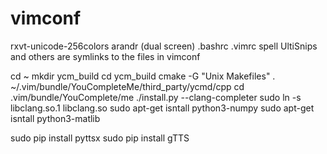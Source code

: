 # vimconf
rxvt-unicode-256colors arandr (dual screen)
.bashrc .vimrc spell UltiSnips and others are symlinks to the files in vimconf

cd ~
mkdir ycm_build
cd ycm_build
cmake -G "Unix Makefiles" . ~/.vim/bundle/YouCompleteMe/third_party/ycmd/cpp
cd .vim/bundle/YouComplete/me
./install.py --clang-completer
sudo ln -s libclang.so.1 libclang.so
sudo apt-get isntall python3-numpy
sudo apt-get isntall python3-matlib

sudo pip install pyttsx
sudo pip install gTTS
